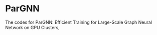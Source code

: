 # ParGNN
The  codes for ParGNN:  Efficient Training for Large-Scale Graph Neural Network on GPU Clusters,
